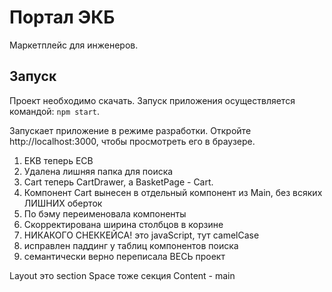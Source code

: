 # Портал ЭКБ

Маркетплейс для инженеров.

## Запуск

Проект необходимо скачать. Запуск приложения осуществляется командой: `npm start`.

Запускает приложение в режиме разработки. Откройте http://localhost:3000, чтобы просмотреть его в браузере.

1. EKB теперь ECB
2. Удалена лишняя папка для поиска
3. Cart теперь CartDrawer, a BasketPage - Cart.
4. Компонент Cart вынесен в отдельный компонент из Main, без всяких ЛИШНИХ оберток
5. По бэму переименовала компоненты
6. Скорректирована ширина столбцов в корзине
7. НИКАКОГО СНЕККЕЙСА! это javaScript, тут camelCase
8. исправлен паддинг у таблиц компонентов поиска
9. семантически верно переписала ВЕСЬ проект

Layout это section
Space тоже секция
Content - main
